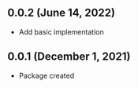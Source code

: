 ## 0.0.2 (June 14, 2022)

* Add basic implementation

## 0.0.1 (December 1, 2021)

* Package created
